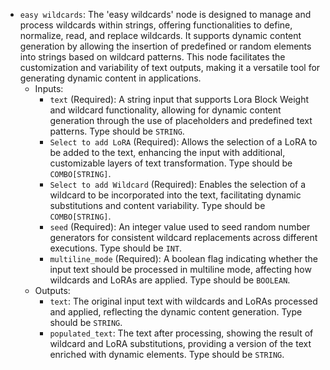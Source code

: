 - `easy wildcards`: The 'easy wildcards' node is designed to manage and process wildcards within strings, offering functionalities to define, normalize, read, and replace wildcards. It supports dynamic content generation by allowing the insertion of predefined or random elements into strings based on wildcard patterns. This node facilitates the customization and variability of text outputs, making it a versatile tool for generating dynamic content in applications.
    - Inputs:
        - `text` (Required): A string input that supports Lora Block Weight and wildcard functionality, allowing for dynamic content generation through the use of placeholders and predefined text patterns. Type should be `STRING`.
        - `Select to add LoRA` (Required): Allows the selection of a LoRA to be added to the text, enhancing the input with additional, customizable layers of text transformation. Type should be `COMBO[STRING]`.
        - `Select to add Wildcard` (Required): Enables the selection of a wildcard to be incorporated into the text, facilitating dynamic substitutions and content variability. Type should be `COMBO[STRING]`.
        - `seed` (Required): An integer value used to seed random number generators for consistent wildcard replacements across different executions. Type should be `INT`.
        - `multiline_mode` (Required): A boolean flag indicating whether the input text should be processed in multiline mode, affecting how wildcards and LoRAs are applied. Type should be `BOOLEAN`.
    - Outputs:
        - `text`: The original input text with wildcards and LoRAs processed and applied, reflecting the dynamic content generation. Type should be `STRING`.
        - `populated_text`: The text after processing, showing the result of wildcard and LoRA substitutions, providing a version of the text enriched with dynamic elements. Type should be `STRING`.
